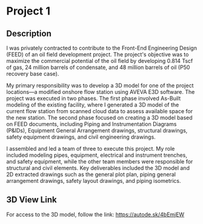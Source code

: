 # Project 1

## Description
I was privately contracted to contribute to the Front-End Engineering Design (FEED) of an oil field development project. The project's objective was to maximize the commercial potential of the oil field by developing 0.814 Tscf of gas, 24 million barrels of condensate, and 48 million barrels of oil (P50 recovery base case).

My primary responsibility was to develop a 3D model for one of the project locations—a modified onshore flow station using AVEVA E3D software. The project was executed in two phases. The first phase involved As-Built modeling of the existing facility, where I generated a 3D model of the current flow station from scanned cloud data to assess available space for the new station. The second phase focused on creating a 3D model based on FEED documents, including Piping and Instrumentation Diagrams (P&IDs), Equipment General Arrangement drawings, structural drawings, safety equipment drawings, and civil engineering drawings.

I assembled and led a team of three to execute this project. My role included modeling pipes, equipment, electrical and instrument trenches, and safety equipment, while the other team members were responsible for structural and civil elements. Key deliverables included the 3D model and 2D extracted drawings such as the general plot plan, piping general arrangement drawings, safety layout drawings, and piping isometrics.

## 3D View Link
For access to the 3D model, follow the link: https://autode.sk/4bEmjEW
